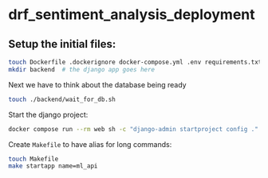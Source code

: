 # drf_sentiment_analysis_deployment

## Setup the initial files:

```sh
touch Dockerfile .dockerignore docker-compose.yml .env requirements.txt requirements.dev.txt .flake8
mkdir backend  # the django app goes here
```

Next we have to think about the database being ready

```sh
touch ./backend/wait_for_db.sh
```

Start the django project:

```sh
docker compose run --rm web sh -c "django-admin startproject config ."

```

Create `Makefile` to have alias for long commands:

```sh
touch Makefile
make startapp name=ml_api
```

